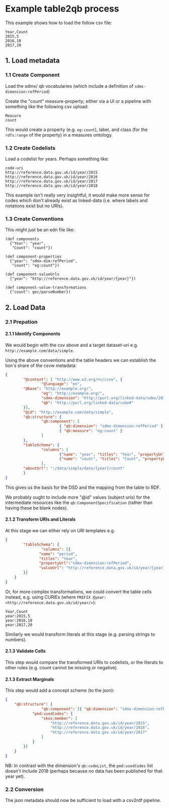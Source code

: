 # Example table2qb process

This example shows how to load the follow csv file:

```csv
Year,Count
2015,5
2016,10
2017,20
```

## 1. Load metadata

### 1.1 Create Component

Load the sdmx/ qb vocabularies (which include a definition of `sdmx-dimension:refPeriod`)

Create the "count" measure-property; either via a UI or a pipeline with something like the following csv upload:

```csv
Measure
count
```

This would create a property (e.g. `eg:count`), label, and class (for the `rdfs:range` of the property) in a measures ontology.

### 1.2 Create Codelists

Load a codelist for years. Perhaps something like:

```csv
code-uri
http://reference.data.gov.uk/id/year/2015
http://reference.data.gov.uk/id/year/2016
http://reference.data.gov.uk/id/year/2017
http://reference.data.gov.uk/id/year/2018
```

This example isn't really very insightful, it would make more sense for codes which don't already exist as linked-data (i.e. where labels and notations exist but no URIs).

### 1.3 Create Conventions

This might just be an edn file like:

```edn
(def components
  {"Year": "year",
   "Count": "count"})

(def component-properties
  {"year": "sdmx-dim:refPeriod",
   "count": "eg:count"})

(def component-valueUrls
  {"year": "http://reference.data.gov.uk/id/year/{year}"})

(def component-value-transformations
  {"count": gec/parseNumber})
```

## 2. Load Data

### 2.1 Prepation

#### 2.1.1 Identify Components

We would begin with the csv above and a target dataset-uri e.g. `http://example.com/data/simple`.

Using the above conventions and the table headers we can establish the lion's share of the csvw metadata:

```json
{
        "@context": [ "http://www.w3.org/ns/csvw", {
                "@language": "en",
		"@base": "http://example.org/",
                "eg": "http://example.org/",
                "sdmx-dimension": "http://purl.org/linked-data/sdmx/2010/dimension#",
                "qb": "http://purl.org/linked-data/cube#"
        }],
        "@id": "http://example.com/data/simple",
        "qb:structure": {
                "qb:component": [
                        { "qb:dimension": "sdmx-dimension:refPeriod" },
                        { "qb:measure": "eg:count" }
                ]
        },
        "tableSchema": {
                "columns": [
                        {"name": "year", "titles": "Year", "propertyUrl":"sdmx-dimension:refPeriod"},
                        {"name": "count", "titles": "Count", "propertyUrl":"eg:count"} 
                ],
		"aboutUrl": ":/data/simple/date/{year}/count"
        }
}
```

This gives us the basis for the DSD and the mapping from the table to RDF.

We probably ought to include more "@id" values (subject uris) for the intermediate resources like the `qb:ComponentSpecification` (rather than having these be blank nodes).

#### 2.1.2 Transform URIs and Literals

At this stage we can either rely on URI templates e.g.

```json
{
        "tableSchema": {
                "columns": [{
			   "name": "period",
			   "titles": "Year",
			   "propertyUrl":"sdmx-dimension:refPeriod",
			   "valueUrl": "http://reference.data.gov.uk/id/year/{year}"
		}]
	}
}
```

Or, for more complex transformations, we could convert the table cells instead, e.g. using CURIEs (where `PREFIX @year: <http://reference.data.gov.uk/id/year/>`):

```csv
Year,Count
year:2015,5
year:2016,10
year:2017,20
```

Similarly we would transform literals at this stage (e.g. parsing strings to numbers).

#### 2.1.3 Validate Cells

This step would compare the transformed URIs to codelists, or the literals to other rules (e.g. count cannot be missing or negative).

#### 2.1.3 Extract Marginals

This step would add a concept scheme (to the json):


```json
{
	"qb:structure": {
                "qb:component": [{ "qb:dimension": "sdmx-dimension:refPeriod",
			"pmd:usedCodes": {
				"skos:member": [
					"http://reference.data.gov.uk/id/year/2015",
					"http://reference.data.gov.uk/id/year/2016",
					"http://reference.data.gov.uk/id/year/2017"
				]
			}
		}]
	}
}
```

NB: In contrast with the dimension's `qb:codeList`, the `pmd:usedCodes` list doesn't include 2018 (perhaps because no data has been published for that year yet).

### 2.2 Conversion

The json metadata should now be sufficient to load with a csv2rdf pipeline.